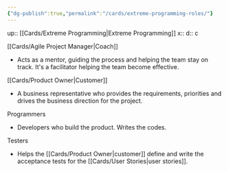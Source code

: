 ```yaml
---
{"dg-publish":true,"permalink":"/cards/extreme-programming-roles/"}
---
```


up:: [[Cards/Extreme Programming\|Extreme Programming]] 
x:: 
d:: c

[[Cards/Agile Project Manager\|Coach]]
- Acts as a mentor, guiding the process and helping the team stay on track. It's a facilitator helping the team become effective.

[[Cards/Product Owner\|Customer]]
- A business representative who provides the requirements, priorities and drives the business direction for the project.

Programmers
- Developers who build the product. Writes the codes.

Testers
- Helps the [[Cards/Product Owner\|customer]] define and write the acceptance tests for the [[Cards/User Stories\|user stories]].